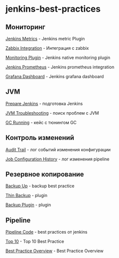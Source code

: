 # jenkins-best-practices

## Мониторинг
[Jenkins Metrics] - Jenkins metric Plugin

[Zabbix Integration] - Интеграция с zabbix

[Monitoring Plugin] - Jenkins native monitoring plugin

[Jenkins Prometheus] - Jenkins prometheus integration

[Grafana Dashboard] - Jenkins grafana dashboard

## JVM 
[Prepare Jenkins] - подготовка Jenkins

[JVM Troubleshooting] - поиск проблем с JVM

[GC Running] - кейс с тюнингом GC

## Контроль изменений
[Audit Trail] - лог событий изменения конфигурации

[Job Configuration History] - лог изменения pipeline

## Резервное копирование
[Backup Up] - backup best practice

[Thin Backup] - plugin

[Backup Plugin] - plugin


## Pipeline 
[Pipeline Code] - best practices от jenkins

[Top 10] - Top 10 Best Practice

[Best Practice Overview] - Best Practice Overview 





   [Jenkins Metrics]: <https://plugins.jenkins.io/metrics/>
   [Zabbix Integration]: <https://www.zabbix.com/ru/integrations/jenkins>
   [Monitoring Plugin]: <https://plugins.jenkins.io/monitoring/>
   [Jenkins Prometheus]: <https://plugins.jenkins.io/prometheus/>
   [Grafana Dashboard]: <https://grafana.com/grafana/dashboards/9964-jenkins-performance-and-health-overview/>
   [Prepare Jenkins]: <https://docs.cloudbees.com/docs/cloudbees-ci-kb/latest/best-practices/prepare-jenkins-for-support>
   [JVM Troubleshooting]: <hhttps://docs.cloudbees.com/docs/admin-resources/latest/jvm-troubleshooting/>
   [GC Running]: <https://www.jenkins.io/blog/2016/11/21/gc-tuning/>
   [Audit Trail]: <https://plugins.jenkins.io/audit-trail/>
   [Job Configuration History]: <https://plugins.jenkins.io/jobConfigHistory/>
   [Backup Up]: <https://www.jenkins.io/doc/book/system-administration/backing-up/>
   [Thin Backup]: <https://wiki.jenkins.io/display/JENKINS/thinBackup>
   [Backup Plugin]: <https://plugins.jenkins.io/backup/>

   [Pipeline Code]: <https://www.jenkins.io/blog/2017/02/01/pipeline-scalability-best-practice/>
   [Top 10]: <https://www.cloudbees.com/blog/top-10-best-practices-jenkins-pipeline-plugin>
   [Best Practice Overview]: <https://docs.cloudbees.com/docs/admin-resources/latest/pipelines/pipeline-best-practices>

